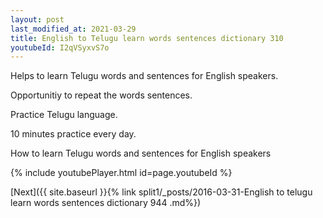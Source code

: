 ```yaml
---
layout: post
last_modified_at: 2021-03-29
title: English to Telugu learn words sentences dictionary 310 
youtubeId: I2qVSyxvS7o
---
```

 
 
Helps to learn Telugu words and sentences for English speakers.

Opportunitiy to repeat the words sentences. 

Practice Telugu language. 
 
10 minutes practice every day. 
 
How to learn Telugu words and sentences for English speakers 
 
{% include youtubePlayer.html id=page.youtubeId %}
 
 
[Next]({{ site.baseurl }}{% link  split1/_posts/2016-03-31-English to telugu learn words sentences dictionary 944 .md%})
 

